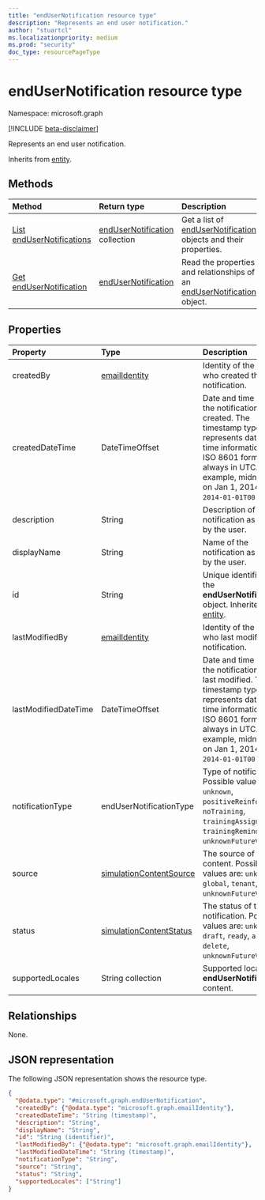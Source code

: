 ```yaml
---
title: "endUserNotification resource type"
description: "Represents an end user notification."
author: "stuartcl"
ms.localizationpriority: medium
ms.prod: "security"
doc_type: resourcePageType
---
```


# endUserNotification resource type

Namespace: microsoft.graph

[!INCLUDE [beta-disclaimer](../../includes/beta-disclaimer.md)]

Represents an end user notification.

Inherits from [entity](../resources/entity.md).

## Methods

|Method|Return type|Description|
|:---|:---|:---|
|[List endUserNotifications](../api/attacksimulationroot-list-endusernotifications.md)|[endUserNotification](../resources/endusernotification.md) collection|Get a list of [endUserNotification](../resources/endusernotification.md) objects and their properties.|
|[Get endUserNotification](../api/endusernotification-get.md)|[endUserNotification](../resources/endusernotification.md)|Read the properties and relationships of an [endUserNotification](../resources/endusernotification.md) object.|

## Properties

|Property|Type|Description|
|:---|:---|:---|
|createdBy|[emailIdentity](../resources/emailidentity.md)|Identity of the user who created the notification.|
|createdDateTime|DateTimeOffset|Date and time when the notification was created. The timestamp type represents date and time information using ISO 8601 format and is always in UTC. For example, midnight UTC on Jan 1, 2014 is `2014-01-01T00:00:00Z`.|
|description|String|Description of the notification as defined by the user.|
|displayName|String|Name of the notification as defined by the user.|
|id|String|Unique identifier for the **endUserNotification** object. Inherited from [entity](../resources/entity.md).|
|lastModifiedBy|[emailIdentity](../resources/emailidentity.md)|Identity of the user who last modified the notification.|
|lastModifiedDateTime|DateTimeOffset|Date and time when the notification was last modified. The timestamp type represents date and time information using ISO 8601 format and is always in UTC. For example, midnight UTC on Jan 1, 2014 is `2014-01-01T00:00:00Z`.|
|notificationType|endUserNotificationType|Type of notification. Possible values are: `unknown`, `positiveReinforcement`, `noTraining`, `trainingAssignment`, `trainingReminder`, `unknownFutureValue`.|
|source|[simulationContentSource](../resources/simulation.md#simulationcontentsource-values)|The source of the content. Possible values are: `unknown`, `global`, `tenant`, `unknownFutureValue`.|
|status|[simulationContentStatus](../resources/simulation.md#simulationcontentstatus-values)|The status of the notification. Possible values are: `unknown`, `draft`, `ready`, `archive`, `delete`, `unknownFutureValue`.|
|supportedLocales|String collection|Supported locales for **endUserNotification** content.|

## Relationships

None.

## JSON representation

The following JSON representation shows the resource type.
<!-- {
  "blockType": "resource",
  "keyProperty": "id",
  "@odata.type": "microsoft.graph.endUserNotification",
  "baseType": "microsoft.graph.entity",
  "openType": false
}
-->
``` json
{
  "@odata.type": "#microsoft.graph.endUserNotification",
  "createdBy": {"@odata.type": "microsoft.graph.emailIdentity"},
  "createdDateTime": "String (timestamp)",
  "description": "String",
  "displayName": "String",
  "id": "String (identifier)",
  "lastModifiedBy": {"@odata.type": "microsoft.graph.emailIdentity"},
  "lastModifiedDateTime": "String (timestamp)",
  "notificationType": "String",
  "source": "String",
  "status": "String",
  "supportedLocales": ["String"]
}
```
